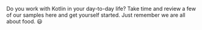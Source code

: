 Do you work with Kotlin in your day-to-day life? Take time and review a few of our samples here and get yourself started. Just remember we are all about food. :smiley: